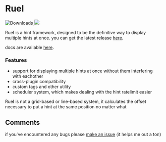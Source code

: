 # RueI
![Downloads](https://img.shields.io/github/downloads/Misfiy/RueI/total)<a href="https://github.com/misfiy/RueI/releases/latest" alt="Latest release">
<img src="https://img.shields.io/github/v/release/misfiy/RueI"/></a>

RueI is a hint framework, designed to be the definitive way to display multiple hints at once. you can get the latest release [here](https://github.com/Ruemena/RueI/releases/latest).

docs are available [here](https://ruemena.github.io/RueI/).

### Features
- support for displaying multiple hints at once without them interfering with eachother
- cross-plugin compatibility 
- custom tags and other utility
- scheduler system, which makes dealing with the hint ratelimit easier

RueI is not a grid-based or line-based system, it calculates the offset necessary to put a hint at the same position no matter what
## Comments
if you've encountered any bugs please [make an issue](https://github.com/misfiy/RueI/issues) (it helps me out a ton)
